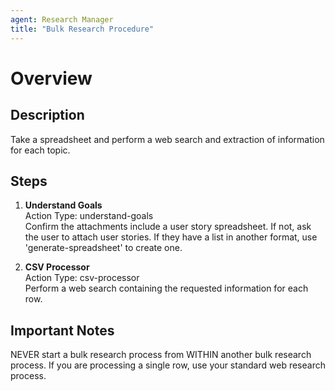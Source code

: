 ```yaml
---
agent: Research Manager
title: "Bulk Research Procedure"
---
```


# Overview

## Description
Take a spreadsheet and perform a web search and extraction of information for each topic.

## Steps
1. **Understand Goals**  
   Action Type: understand-goals  
   Confirm the attachments include a user story spreadsheet. If not, ask the user to attach user stories. If they have a list in another format, use 'generate-spreadsheet' to create one.

2. **CSV Processor**  
   Action Type: csv-processor  
   Perform a web search containing the requested information for each row.

## Important Notes
NEVER start a bulk research process from WITHIN another bulk research process. If you are processing a single row, use your standard web research process.